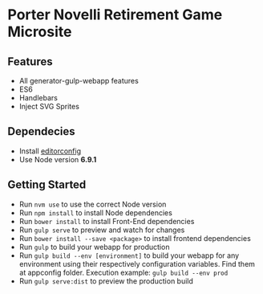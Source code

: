 Porter Novelli Retirement Game Microsite
=======================

## Features
- All generator-gulp-webapp features
- ES6
- Handlebars
- Inject SVG Sprites

## Dependecies
- Install [editorconfig](http://editorconfig.org)
- Use Node version **6.9.1**

## Getting Started
- Run `nvm use` to use the correct Node version
- Run `npm install` to install Node dependencies
- Run `bower install` to install Front-End dependencies
- Run `gulp serve` to preview and watch for changes
- Run `bower install --save <package>` to install frontend dependencies
- Run `gulp` to build your webapp for production
- Run `gulp build --env [environment]` to build your webapp for any environment using their respectively configuration variables. Find them at appconfig folder. Execution example: `gulp build --env prod`
- Run `gulp serve:dist` to preview the production build
